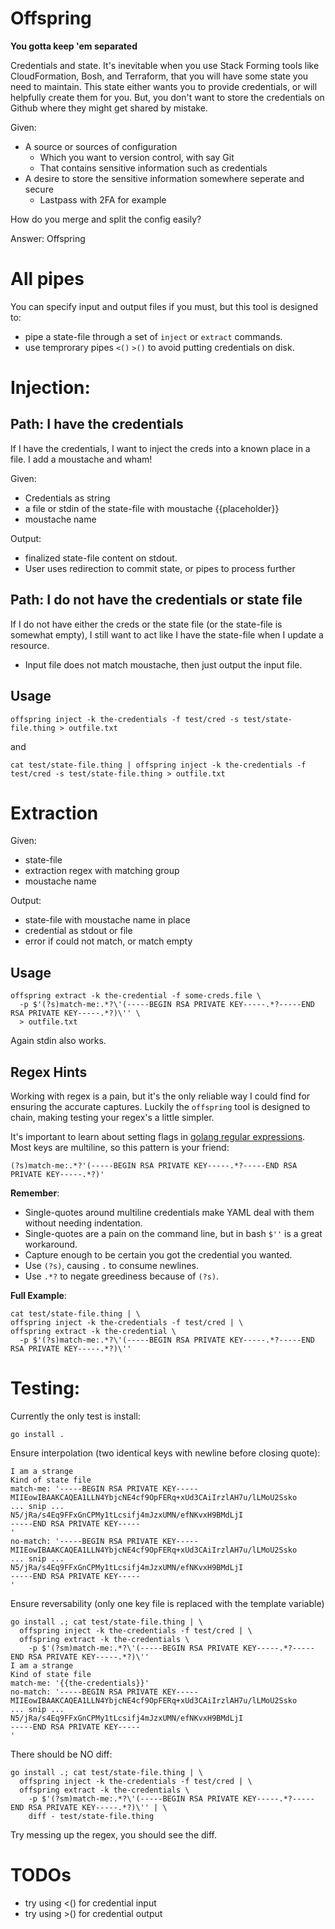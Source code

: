# Offspring

**You gotta keep 'em separated**

Credentials and state. It's inevitable when you use Stack Forming tools like CloudFormation, Bosh, and Terraform, 
that you will have some state you need to maintain. This state either wants you to provide credentials, or will
helpfully create them for you. But, you don't want to store the credentials on Github where they might get shared
by mistake.

Given:
  * A source or sources of configuration
    * Which you want to version control, with say Git
    * That contains sensitive information such as credentials
  * A desire to store the sensitive information somewhere seperate and secure
    * Lastpass with 2FA for example

How do you merge and split the config easily?

Answer: Offspring

# All pipes

You can specify input and output files if you must, but this tool is designed to:
  * pipe a state-file through a set of `inject` or `extract` commands.
  * use temprorary pipes `<()` `>()` to avoid putting credentials on disk.

# Injection: 

## Path: I have the credentials

If I have the credentials, I want to inject the creds into a known place in a file. I add a moustache and wham!

Given:
 
  * Credentials as string
  * a file or stdin of the state-file with moustache {{placeholder}}
  * moustache name
  
Output:

  * finalized state-file content on stdout.
  * User uses redirection to commit state, or pipes to process further

## Path: I do not have the credentials or state file 

If I do not have either the creds or the state file (or the state-file is somewhat empty), I still want to act like I
have the state-file when I update a resource.

  * Input file does not match moustache, then just output the input file.

## Usage

```
offspring inject -k the-credentials -f test/cred -s test/state-file.thing > outfile.txt
```

and
 
```
cat test/state-file.thing | offspring inject -k the-credentials -f test/cred -s test/state-file.thing > outfile.txt
```

# Extraction

Given:
  
  * state-file
  * extraction regex with matching group
  * moustache name
    
Output:

  * state-file with moustache name in place
  * credential as stdout or file
  * error if could not match, or match empty

## Usage

```
offspring extract -k the-credential -f some-creds.file \
  -p $'(?s)match-me:.*?\'(-----BEGIN RSA PRIVATE KEY-----.*?-----END RSA PRIVATE KEY-----.*?)\'' \
  > outfile.txt
```

Again stdin also works.

## Regex Hints
Working with regex is a pain, but it's the only reliable way I could find for ensuring the accurate captures. 
Luckily the `offspring` tool is designed to chain, making testing your regex's a little simpler.

It's important to learn about setting flags in [golang regular expressions](https://golang.org/pkg/regexp/syntax/).
Most keys are multiline, so this pattern is your friend:

`(?s)match-me:.*?'(-----BEGIN RSA PRIVATE KEY-----.*?-----END RSA PRIVATE KEY-----.*?)'`

**Remember**:

  * Single-quotes around multiline credentials make YAML deal with them without needing indentation.
  * Single-quotes are a pain on the command line, but in bash `$''` is a great workaround.
  * Capture enough to be certain you got the credential you wanted.
  * Use `(?s)`, causing `.` to consume newlines.
  * Use `.*?` to negate greediness because of `(?s)`.

**Full Example**: 

```
cat test/state-file.thing | \
offspring inject -k the-credentials -f test/cred | \
offspring extract -k the-credential \
  -p $'(?s)match-me:.*?\'(-----BEGIN RSA PRIVATE KEY-----.*?-----END RSA PRIVATE KEY-----.*?)\''
```

# Testing:

  Currently the only test is install:
  
  ```
  go install .
  ```
  
  Ensure interpolation (two identical keys with newline before closing quote):

  ```
  I am a strange
  Kind of state file
  match-me: '-----BEGIN RSA PRIVATE KEY-----
  MIIEowIBAAKCAQEA1LLN4YbjcNE4cf9OpFERq+xUd3CAiIrzlAH7u/lLMoU2Ssko
  ... snip ...
  N5/jRa/s4Eq9FFxGnCPMy1tLcsifj4mJzxUMN/efNKvxH9BMdLjI
  -----END RSA PRIVATE KEY-----
  '
  no-match: '-----BEGIN RSA PRIVATE KEY-----
  MIIEowIBAAKCAQEA1LLN4YbjcNE4cf9OpFERq+xUd3CAiIrzlAH7u/lLMoU2Ssko
  ... snip ...
  N5/jRa/s4Eq9FFxGnCPMy1tLcsifj4mJzxUMN/efNKvxH9BMdLjI
  -----END RSA PRIVATE KEY-----
  '
  ```
  
  Ensure reversability (only one key file is replaced with the template variable)
  
  ```
  go install .; cat test/state-file.thing | \
    offspring inject -k the-credentials -f test/cred | \
    offspring extract -k the-credentials \
      -p $'(?sm)match-me:.*?\'(-----BEGIN RSA PRIVATE KEY-----.*?-----END RSA PRIVATE KEY-----.*?)\''
  I am a strange
  Kind of state file
  match-me: '{{the-credentials}}'
  no-match: '-----BEGIN RSA PRIVATE KEY-----
  MIIEowIBAAKCAQEA1LLN4YbjcNE4cf9OpFERq+xUd3CAiIrzlAH7u/lLMoU2Ssko
  ... snip ...
  N5/jRa/s4Eq9FFxGnCPMy1tLcsifj4mJzxUMN/efNKvxH9BMdLjI
  -----END RSA PRIVATE KEY-----
  '
  ```
  
  There should be NO diff:
  
  ```
  go install .; cat test/state-file.thing | \
    offspring inject -k the-credentials -f test/cred | \
    offspring extract -k the-credentials \
      -p $'(?sm)match-me:.*?\'(-----BEGIN RSA PRIVATE KEY-----.*?-----END RSA PRIVATE KEY-----.*?)\'' | \
      diff - test/state-file.thing
  ```
  
  Try messing up the regex, you should see the diff.
  
# TODOs
  
  * try using <() for credential input
  * try using >() for credential output


